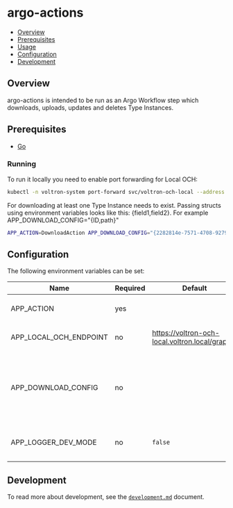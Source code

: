 # argo-actions

- [Overview](#overview)
- [Prerequisites](#prerequisites)
- [Usage](#usage)
- [Configuration](#configuration)
- [Development](#development)

## Overview

argo-actions is intended to be run as an Argo Workflow step which downloads, uploads, updates and deletes Type Instances.

## Prerequisites

- [Go](https://golang.org)

### Running

To run it locally you need to enable port forwarding for Local OCH:
```bash
kubectl -n voltron-system port-forward svc/voltron-och-local --address 0.0.0.0 8888:80
```

For downloading at least one Type Instance needs to exist. Passing structs using environment variables looks like this: {field1,field2}. For example APP_DOWNLOAD_CONFIG="{ID,path}"

```bash
APP_ACTION=DownloadAction APP_DOWNLOAD_CONFIG="{2282814e-7571-4708-9279-717aea3c6d08,/tmp/action.yaml}" APP_LOCAL_OCH_ENDPOINT=http://localhost:8888/graphql ./argo-actions
```

## Configuration

The following environment variables can be set:

| Name                     | Required | Default                                         | Description                                            |
|--------------------------|----------|-------------------------------------------------|--------------------------------------------------------|
| APP_ACTION               | yes      |                                                 | Defines action to perform |
| APP_LOCAL_OCH_ENDPOINT   | no       | https://voltron-och-local.voltron.local/graphql | Defines local OCH Endpoint |
| APP_DOWNLOAD_CONFIG      | no       |                                                 | For download action defines Type Instances to download |
| APP_LOGGER_DEV_MODE      | no       | `false`                                         | Enable additional log messages            |

## Development

To read more about development, see the [`development.md`](../../docs/development.md) document.
